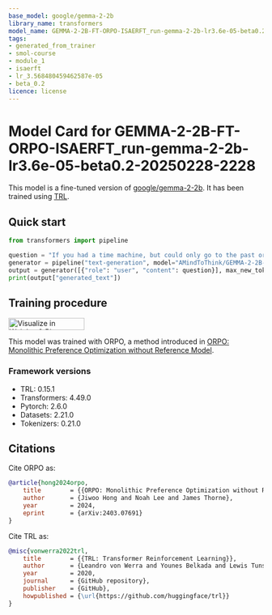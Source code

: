```yaml
---
base_model: google/gemma-2-2b
library_name: transformers
model_name: GEMMA-2-2B-FT-ORPO-ISAERFT_run-gemma-2-2b-lr3.6e-05-beta0.2-20250228-2228
tags:
- generated_from_trainer
- smol-course
- module_1
- isaerft
- lr_3.568480459462587e-05
- beta_0.2
licence: license
---
```


# Model Card for GEMMA-2-2B-FT-ORPO-ISAERFT_run-gemma-2-2b-lr3.6e-05-beta0.2-20250228-2228

This model is a fine-tuned version of [google/gemma-2-2b](https://huggingface.co/google/gemma-2-2b).
It has been trained using [TRL](https://github.com/huggingface/trl).

## Quick start

```python
from transformers import pipeline

question = "If you had a time machine, but could only go to the past or the future once and never return, which would you choose and why?"
generator = pipeline("text-generation", model="AMindToThink/GEMMA-2-2B-FT-ORPO-ISAERFT_run-gemma-2-2b-lr3.6e-05-beta0.2-20250228-2228", device="cuda")
output = generator([{"role": "user", "content": question}], max_new_tokens=128, return_full_text=False)[0]
print(output["generated_text"])
```

## Training procedure

[<img src="https://raw.githubusercontent.com/wandb/assets/main/wandb-github-badge-28.svg" alt="Visualize in Weights & Biases" width="150" height="24"/>](https://wandb.ai/matthewkhoriaty-northwestern-university/orpo-isaerft-sweep/runs/byuwqkyu) 


This model was trained with ORPO, a method introduced in [ORPO: Monolithic Preference Optimization without Reference Model](https://huggingface.co/papers/2403.07691).

### Framework versions

- TRL: 0.15.1
- Transformers: 4.49.0
- Pytorch: 2.6.0
- Datasets: 2.21.0
- Tokenizers: 0.21.0

## Citations

Cite ORPO as:

```bibtex
@article{hong2024orpo,
    title        = {{ORPO: Monolithic Preference Optimization without Reference Model}},
    author       = {Jiwoo Hong and Noah Lee and James Thorne},
    year         = 2024,
    eprint       = {arXiv:2403.07691}
}
```

Cite TRL as:
    
```bibtex
@misc{vonwerra2022trl,
	title        = {{TRL: Transformer Reinforcement Learning}},
	author       = {Leandro von Werra and Younes Belkada and Lewis Tunstall and Edward Beeching and Tristan Thrush and Nathan Lambert and Shengyi Huang and Kashif Rasul and Quentin Gallouédec},
	year         = 2020,
	journal      = {GitHub repository},
	publisher    = {GitHub},
	howpublished = {\url{https://github.com/huggingface/trl}}
}
```